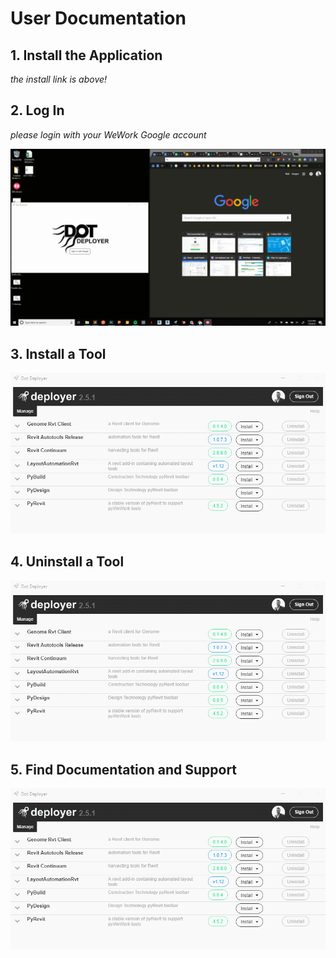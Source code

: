 # User Documentation

## 1. Install the Application
*the install link is above!*

## 2. Log In
*please login with your WeWork Google account*

![login](login.gif)

## 3. Install a Tool
![install](install.gif)

## 4. Uninstall a Tool
![uninstall](uninstall.gif)

## 5. Find Documentation and Support
![support](support.gif)
